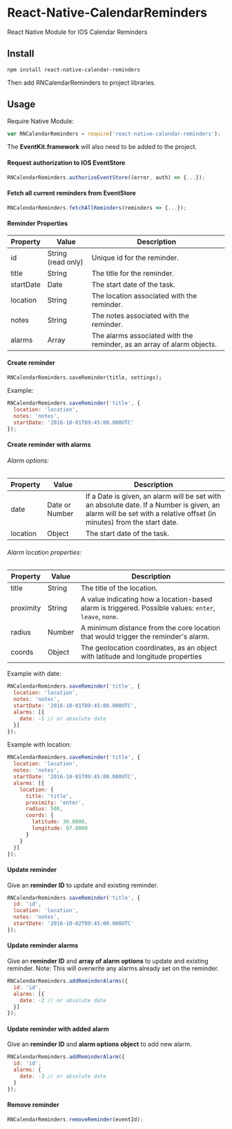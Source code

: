 # React-Native-CalendarReminders
React Native Module for IOS Calendar Reminders


## Install
```
npm install react-native-calendar-reminders
```
Then add RNCalendarReminders to project libraries.


## Usage

Require Native Module:
```javascript
var RNCalendarReminders = require('react-native-calendar-reminders');
```
The **EventKit.framework** will also need to be added to the project.


#### Request authorization to IOS EventStore

```javascript
RNCalendarReminders.authorizeEventStore((error, auth) => {...});
```


#### Fetch all current reminders from EventStore

```javascript
RNCalendarReminders.fetchAllReminders(reminders => {...});
```

#### Reminder Properties

| Property        | Value            | Description |
| --------------- |------------------| ----------- |
| id              | String (read only)             | Unique id for the reminder. |
| title           | String             | The title for the reminder. |
| startDate       | Date             | The start date of the task. |
| location        | String           | The location associated with the reminder. |
| notes           | String           | The notes associated with the reminder. |
| alarms          | Array            | The alarms associated with the reminder, as an array of alarm objects. |

#### Create reminder

```
RNCalendarReminders.saveReminder(title, settings);
```
Example:
```javascript
RNCalendarReminders.saveReminder('title', {
  location: 'location',
  notes: 'notes',
  startDate: '2016-10-01T09:45:00.000UTC'
});
```

#### Create reminder with alarms

###### Alarm options:

| Property        | Value            | Description |
| --------------- |------------------| ----------- |
| date           | Date or Number    | If a Date is given, an alarm will be set with an absolute date. If a Number is given, an alarm will be set with a relative offset (in minutes) from the start date. |
| location | Object             | The start date of the task. |

###### Alarm location properties:

| Property        | Value            | Description |
| --------------- |------------------| ----------- |
| title           | String  | The title of the location.|
| proximity | String             | A value indicating how a location-based alarm is triggered. Possible values: `enter`, `leave`, `none`. |
| radius | Number             | A minimum distance from the core location that would trigger the reminder's alarm. |
| coords | Object             | The geolocation coordinates, as an object with latitude and longitude properties |

Example with date:

```javascript
RNCalendarReminders.saveReminder('title', {
  location: 'location',
  notes: 'notes',
  startDate: '2016-10-01T09:45:00.000UTC',
  alarms: [{
    date: -1 // or absolute date
  }]
});
```
Example with location:

```javascript
RNCalendarReminders.saveReminder('title', {
  location: 'location',
  notes: 'notes',
  startDate: '2016-10-01T09:45:00.000UTC',
  alarms: [{
    location: {
      title: 'title',
      proximity: 'enter',
      radius: 500,
      coords: {
        latitude: 30.0000,
        longitude: 97.0000
      }
    }
  }]
});
```

#### Update reminder
Give an **reminder ID** to update and existing reminder.

```javascript
RNCalendarReminders.saveReminder('title', {
  id: 'id',
  location: 'location',
  notes: 'notes',
  startDate: '2016-10-02T09:45:00.000UTC'
});
```

#### Update reminder alarms
Give an **reminder ID** and **array of alarm options** to update and existing reminder. Note: This will overwrite any alarms already set on the reminder.

```javascript
RNCalendarReminders.addReminderAlarms({
  id: 'id',
  alarms: [{
    date: -2 // or absolute date
  }]
});
```

#### Update reminder with added alarm
Give an **reminder ID** and **alarm options object** to add new alarm.

```javascript
RNCalendarReminders.addReminderAlarm({
  id: 'id',
  alarms: {
    date: -3 // or absolute date
  }
});
```

#### Remove reminder

```javascript
RNCalendarReminders.removeReminder(eventId);
```
